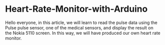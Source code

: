 # Heart-Rate-Monitor-with-Arduino

Hello everyone, in this article, we will learn to read the pulse data using the Pulse pulse sensor, one of the medical sensors, and display the result on the Nokia 5110 screen. In this way, we will have produced our own heart rate monitor.

